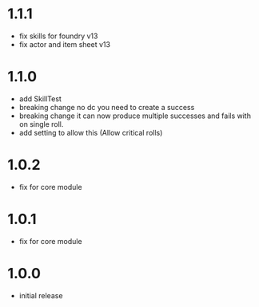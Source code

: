 # 1.1.1
- fix skills for foundry v13
- fix actor and item sheet v13
# 1.1.0
- add SkillTest
- breaking change no dc you need to create a success
- breaking change it can now produce multiple successes and fails with on single roll.
- add setting to allow this (Allow critical rolls)
# 1.0.2
- fix for core module
# 1.0.1
- fix for core module
# 1.0.0
- initial release